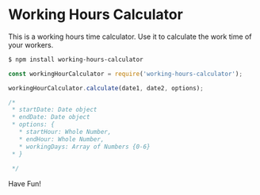 # Working Hours Calculator

This is a working hours time calculator. Use it to calculate the work time of your workers.

```bash
$ npm install working-hours-calculator
```

```js
const workingHourCalculator = require('working-hours-calculator');

workingHourCalculator.calculate(date1, date2, options);

/*
 * startDate: Date object
 * endDate: Date object
 * options: {
   * startHour: Whole Number,
   * endHour: Whole Number,
   * workingDays: Array of Numbers {0-6}
 * }
 
 */
```

Have Fun!
